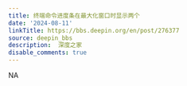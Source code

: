 ```yaml
---
title: 终端命令进度条在最大化窗口时显示两个
date: '2024-08-11'
linkTitle: https://bbs.deepin.org/en/post/276377
source: deepin_bbs
description:  深度之家 
disable_comments: true
---
```

NA
